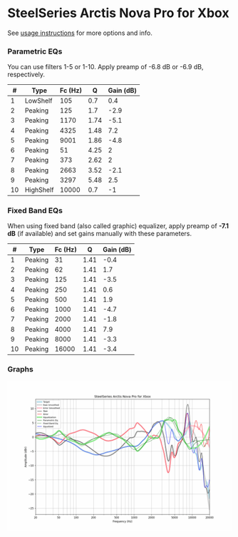 # SteelSeries Arctis Nova Pro for Xbox
See [usage instructions](https://github.com/jaakkopasanen/AutoEq#usage) for more options and info.

### Parametric EQs
You can use filters 1-5 or 1-10. Apply preamp of -6.8 dB or -6.9 dB, respectively.

|   # | Type      |   Fc (Hz) |    Q |   Gain (dB) |
|-----|-----------|-----------|------|-------------|
|   1 | LowShelf  |       105 | 0.7  |         0.4 |
|   2 | Peaking   |       125 | 1.7  |        -2.9 |
|   3 | Peaking   |      1170 | 1.74 |        -5.1 |
|   4 | Peaking   |      4325 | 1.48 |         7.2 |
|   5 | Peaking   |      9001 | 1.86 |        -4.8 |
|   6 | Peaking   |        51 | 4.25 |         2   |
|   7 | Peaking   |       373 | 2.62 |         2   |
|   8 | Peaking   |      2663 | 3.52 |        -2.1 |
|   9 | Peaking   |      3297 | 5.48 |         2.5 |
|  10 | HighShelf |     10000 | 0.7  |        -1   |

### Fixed Band EQs
When using fixed band (also called graphic) equalizer, apply preamp of **-7.1 dB** (if available) and set gains manually with these parameters.

|   # | Type    |   Fc (Hz) |    Q |   Gain (dB) |
|-----|---------|-----------|------|-------------|
|   1 | Peaking |        31 | 1.41 |        -0.4 |
|   2 | Peaking |        62 | 1.41 |         1.7 |
|   3 | Peaking |       125 | 1.41 |        -3.5 |
|   4 | Peaking |       250 | 1.41 |         0.6 |
|   5 | Peaking |       500 | 1.41 |         1.9 |
|   6 | Peaking |      1000 | 1.41 |        -4.7 |
|   7 | Peaking |      2000 | 1.41 |        -1.8 |
|   8 | Peaking |      4000 | 1.41 |         7.9 |
|   9 | Peaking |      8000 | 1.41 |        -3.3 |
|  10 | Peaking |     16000 | 1.41 |        -3.4 |

### Graphs
![](./SteelSeries%20Arctis%20Nova%20Pro%20for%20Xbox.png)
